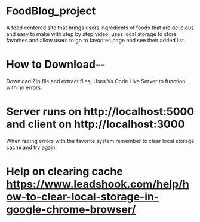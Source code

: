 # FoodBlog_project
A food centered site that brings users ingredients of foods that are delicious and easy to make with step by step video.
uses local storage to store favorites and allow users to go to favorites page and see their added list.

# How to Download--
Download Zip file and extract files, Uses Vs Code Live Server to function with no errors.
# Server runs on http://localhost:5000 and client on http://localhost:3000

When facing errors with the favorite system remember to clear local storage cache and try again.
# Help on clearing cache https://www.leadshook.com/help/how-to-clear-local-storage-in-google-chrome-browser/

